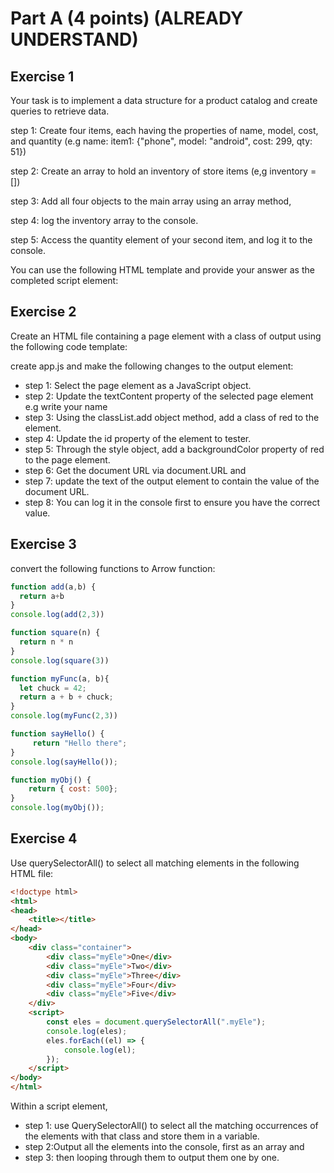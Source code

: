

# Part A (4 points) (ALREADY UNDERSTAND)

## Exercise 1

Your task is to implement a data structure for a product catalog and create queries to retrieve data.

step 1: Create four items, each having the properties of name, model, cost, and quantity (e.g name: item1: {"phone",    model: "android", cost: 299, qty: 51})

step 2: Create an array to hold an inventory of store items (e,g inventory = [])

step 3: Add all four objects to the main array using an array method,

step 4: log the inventory array to the console.

step 5: Access the quantity element of your second item, and log it to the console.  

You can use the following HTML template and provide your answer as the completed script element:

<!DOCTYPE html>
<html>
<head>
    <title>Complete JavaScript Course</title>
</head>
<body>
    <div id="message"></div>
    <div id="output"></div>
    <script src="app.js"></script>
	
</body>
</html>

## Exercise 2

Create an HTML file containing a page element with a class of output using the following code template:

<!DOCTYPE html >
<html>
	<div class="output"></div>
  <script src="app.js"></script>
</html>

create app.js and make the following changes to the output element:

- step 1:  Select the page element as a JavaScript object.
- step 2: Update the textContent property of the selected page element e.g write your name
- step 3: Using the classList.add object method, add a class of red to the element.
- step 4: Update the id property of the element to tester.
- step 5: Through the style object, add a backgroundColor property of red to the page element.
- step 6: Get the document URL via document.URL and 
- step 7: update the text of the output element to contain the value of the document URL. 
- step 8: You can log it in the console first to ensure you have the correct value.

## Exercise 3

convert the following functions to Arrow function:

```js
function add(a,b) {
  return a+b
}
console.log(add(2,3))
```

```js
function square(n) {
  return n * n
}
console.log(square(3)) 
```

```js
function myFunc(a, b){
  let chuck = 42;
  return a + b + chuck;
}
console.log(myFunc(2,3))
```
        

```js
function sayHello() {
     return "Hello there";
}
console.log(sayHello());		
```

```js
function myObj() {
    return { cost: 500};
}
console.log(myObj());		
```
		
## Exercise 4

Use querySelectorAll() to select all matching elements in the following HTML file:

```html
<!doctype html>
<html>
<head>
    <title></title>
</head>
<body>
    <div class="container">
        <div class="myEle">One</div>
        <div class="myEle">Two</div>
        <div class="myEle">Three</div>
        <div class="myEle">Four</div>
        <div class="myEle">Five</div>
    </div>
    <script>
        const eles = document.querySelectorAll(".myEle");
        console.log(eles);
        eles.forEach((el) => {
            console.log(el);
        });
    </script>
</body>
</html>
```


Within a script element, 

- step 1: use QuerySelectorAll() to select all the matching occurrences of the elements with that class and store them in a variable.
- step 2:Output all the elements into the console, first as an array and 
- step 3: then looping through them to output them one by one.





